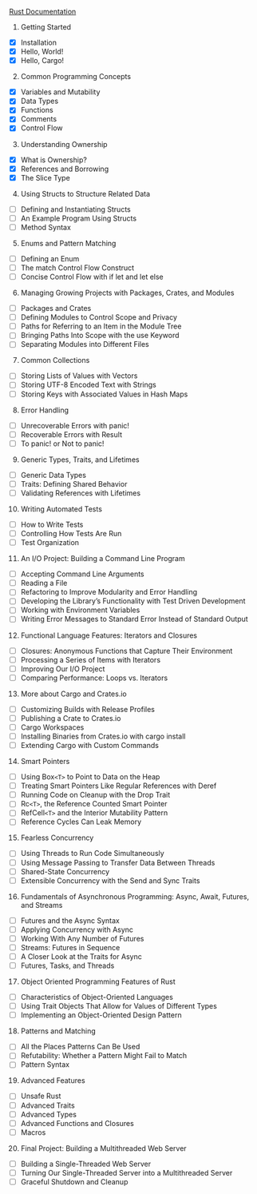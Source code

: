 [Rust Documentation](https://doc.rust-lang.org/stable/book/title-page.html)

1. Getting Started

- [x] Installation
- [x] Hello, World!
- [x] Hello, Cargo!

2. Common Programming Concepts

- [x] Variables and Mutability
- [x] Data Types
- [x] Functions
- [x] Comments
- [x] Control Flow

3. Understanding Ownership

- [x] What is Ownership?
- [x] References and Borrowing
- [x] The Slice Type

4. Using Structs to Structure Related Data

- [ ] Defining and Instantiating Structs
- [ ] An Example Program Using Structs
- [ ] Method Syntax

5. Enums and Pattern Matching

- [ ] Defining an Enum
- [ ] The match Control Flow Construct
- [ ] Concise Control Flow with if let and let else

6. Managing Growing Projects with Packages, Crates, and Modules

- [ ] Packages and Crates
- [ ] Defining Modules to Control Scope and Privacy
- [ ] Paths for Referring to an Item in the Module Tree
- [ ] Bringing Paths Into Scope with the use Keyword
- [ ] Separating Modules into Different Files

7. Common Collections

- [ ] Storing Lists of Values with Vectors
- [ ] Storing UTF-8 Encoded Text with Strings
- [ ] Storing Keys with Associated Values in Hash Maps

8. Error Handling

- [ ] Unrecoverable Errors with panic!
- [ ] Recoverable Errors with Result
- [ ] To panic! or Not to panic!

9. Generic Types, Traits, and Lifetimes

- [ ] Generic Data Types
- [ ] Traits: Defining Shared Behavior
- [ ] Validating References with Lifetimes

10. Writing Automated Tests

- [ ] How to Write Tests
- [ ] Controlling How Tests Are Run
- [ ] Test Organization

11. An I/O Project: Building a Command Line Program

- [ ] Accepting Command Line Arguments
- [ ] Reading a File
- [ ] Refactoring to Improve Modularity and Error Handling
- [ ] Developing the Library’s Functionality with Test Driven Development
- [ ] Working with Environment Variables
- [ ] Writing Error Messages to Standard Error Instead of Standard Output

12. Functional Language Features: Iterators and Closures

- [ ] Closures: Anonymous Functions that Capture Their Environment
- [ ] Processing a Series of Items with Iterators
- [ ] Improving Our I/O Project
- [ ] Comparing Performance: Loops vs. Iterators

13. More about Cargo and Crates.io

- [ ] Customizing Builds with Release Profiles
- [ ] Publishing a Crate to Crates.io
- [ ] Cargo Workspaces
- [ ] Installing Binaries from Crates.io with cargo install
- [ ] Extending Cargo with Custom Commands

14. Smart Pointers

- [ ] Using Box`<T>` to Point to Data on the Heap
- [ ] Treating Smart Pointers Like Regular References with Deref
- [ ] Running Code on Cleanup with the Drop Trait
- [ ] Rc`<T>`, the Reference Counted Smart Pointer
- [ ] RefCell`<T>` and the Interior Mutability Pattern
- [ ] Reference Cycles Can Leak Memory

15. Fearless Concurrency

- [ ] Using Threads to Run Code Simultaneously
- [ ] Using Message Passing to Transfer Data Between Threads
- [ ] Shared-State Concurrency
- [ ] Extensible Concurrency with the Send and Sync Traits

16. Fundamentals of Asynchronous Programming: Async, Await, Futures, and Streams

- [ ] Futures and the Async Syntax
- [ ] Applying Concurrency with Async
- [ ] Working With Any Number of Futures
- [ ] Streams: Futures in Sequence
- [ ] A Closer Look at the Traits for Async
- [ ] Futures, Tasks, and Threads

17. Object Oriented Programming Features of Rust

- [ ] Characteristics of Object-Oriented Languages
- [ ] Using Trait Objects That Allow for Values of Different Types
- [ ] Implementing an Object-Oriented Design Pattern

18. Patterns and Matching

- [ ] All the Places Patterns Can Be Used
- [ ] Refutability: Whether a Pattern Might Fail to Match
- [ ] Pattern Syntax

19. Advanced Features

- [ ] Unsafe Rust
- [ ] Advanced Traits
- [ ] Advanced Types
- [ ] Advanced Functions and Closures
- [ ] Macros

20. Final Project: Building a Multithreaded Web Server

- [ ] Building a Single-Threaded Web Server
- [ ] Turning Our Single-Threaded Server into a Multithreaded Server
- [ ] Graceful Shutdown and Cleanup
